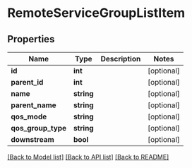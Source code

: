 # RemoteServiceGroupListItem

## Properties
Name | Type | Description | Notes
------------ | ------------- | ------------- | -------------
**id** | **int** |  | [optional] 
**parent_id** | **int** |  | [optional] 
**name** | **string** |  | [optional] 
**parent_name** | **string** |  | [optional] 
**qos_mode** | **string** |  | [optional] 
**qos_group_type** | **string** |  | [optional] 
**downstream** | **bool** |  | [optional] 

[[Back to Model list]](../README.md#documentation-for-models) [[Back to API list]](../README.md#documentation-for-api-endpoints) [[Back to README]](../README.md)


